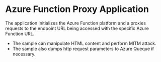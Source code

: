 # Azure Function Proxy Application

The application initializes the Azure Function platform and a proxies requests to the endpoint URL being accessed with the specific Azure Function URL.
- The sample can manipulate HTML content and perform MITM attack.
- The sample also dumps http request parameters to Azure Queque if necessary.
